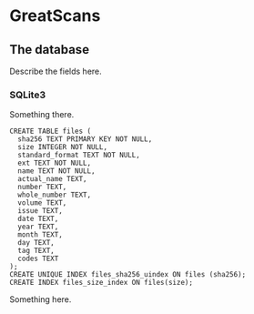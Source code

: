 
# GreatScans

## The database

Describe the fields here.

### SQLite3

Something there.

    CREATE TABLE files (
      sha256 TEXT PRIMARY KEY NOT NULL,
      size INTEGER NOT NULL,
      standard_format TEXT NOT NULL,
      ext TEXT NOT NULL,
      name TEXT NOT NULL,
      actual_name TEXT,
      number TEXT,
      whole_number TEXT,
      volume TEXT,
      issue TEXT,
      date TEXT,
      year TEXT,
      month TEXT,
      day TEXT,
      tag TEXT,
      codes TEXT
    );
    CREATE UNIQUE INDEX files_sha256_uindex ON files (sha256);
    CREATE INDEX files_size_index ON files(size);

Something here.
